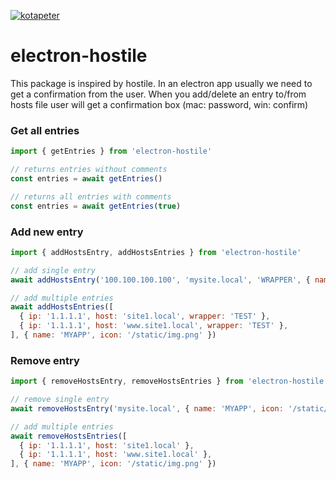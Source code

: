 
[![kotapeter](https://circleci.com/gh/kotapeter/electron-hostile.svg?style=shield)](<https://app.circleci.com/pipelines/github/kotapeter/electron-hostile>)

# electron-hostile

This package is inspired by hostile. In an electron app usually we need to get a confirmation from the user.
When you add/delete an entry to/from hosts file user will get a confirmation box (mac: password, win: confirm)

### Get all entries

``` javascript
import { getEntries } from 'electron-hostile'

// returns entries without comments
const entries = await getEntries()

// returns all entries with comments
const entries = await getEntries(true)
```

### Add new entry
``` javascript
import { addHostsEntry, addHostsEntries } from 'electron-hostile'

// add single entry
await addHostsEntry('100.100.100.100', 'mysite.local', 'WRAPPER', { name: 'MYAPP', icon: '/static/img.png' })

// add multiple entries
await addHostsEntries([
  { ip: '1.1.1.1', host: 'site1.local', wrapper: 'TEST' },
  { ip: '1.1.1.1', host: 'www.site1.local', wrapper: 'TEST' },
], { name: 'MYAPP', icon: '/static/img.png' })
```

### Remove entry
``` javascript
import { removeHostsEntry, removeHostsEntries } from 'electron-hostile'

// remove single entry
await removeHostsEntry('mysite.local', { name: 'MYAPP', icon: '/static/img.png' })

// add multiple entries
await removeHostsEntries([
  { ip: '1.1.1.1', host: 'site1.local' },
  { ip: '1.1.1.1', host: 'www.site1.local' },
], { name: 'MYAPP', icon: '/static/img.png' })
```

